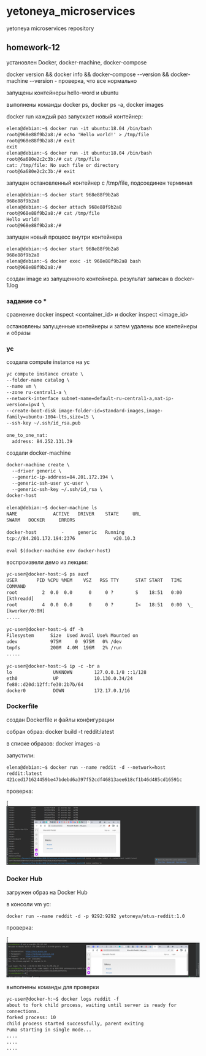# yetoneya_microservices

yetoneya microservices repository

## homework-12

установлен Docker, docker-machine, docker-compose

docker version && docker info && docker-compose --version  && docker-machine --version  - проверка, что все нормально

запущены контейнеры hello-word и ubuntu

выполнены команды  docker ps, docker ps -a, docker images 

docker run каждый раз запускает новый контейнер:

    elena@debian:~$ docker run -it ubuntu:18.04 /bin/bash
    root@968e88f9b2a8:/# echo 'Hello world!' > /tmp/file
    root@968e88f9b2a8:/# exit
    exit
    elena@debian:~$ docker run -it ubuntu:18.04 /bin/bash
    root@6a680e2c2c3b:/# cat /tmp/file
    cat: /tmp/file: No such file or directory
    root@6a680e2c2c3b:/# exit

запущен остановленный контейнер с /tmp/file, подсоединен терминал

    elena@debian:~$ docker start 968e88f9b2a8
    968e88f9b2a8
    elena@debian:~$ docker attach 968e88f9b2a8
    root@968e88f9b2a8:/# cat /tmp/file
    Hello world!
    root@968e88f9b2a8:/#

запущен новый процесс внутри контейнера

    elena@debian:~$ docker start 968e88f9b2a8
    968e88f9b2a8
    elena@debian:~$ docker exec -it 968e88f9b2a8 bash
    root@968e88f9b2a8:/#

создан image из запущенного контейнера. результат записан в docker-1.log

### задание со *

сравнение docker inspect <container_id> и  docker inspect <image_id>

остановлены запущенные контейнеры и затем удалены все контейнеры и образы


### yc

создала compute instance на yc 

    yc compute instance create \
    --folder-name catalog \
    --name vm \
    --zone ru-central1-a \
    --network-interface subnet-name=default-ru-central1-a,nat-ip-version=ipv4 \
    --create-boot-disk image-folder-id=standard-images,image-family=ubuntu-1804-lts,size=15 \
    --ssh-key ~/.ssh/id_rsa.pub

    one_to_one_nat:
      address: 84.252.131.39

создали docker-machine

    docker-machine create \
      --driver generic \
      --generic-ip-address=84.201.172.194 \
      --generic-ssh-user yc-user \
      --generic-ssh-key ~/.ssh/id_rsa \
    docker-host

    elena@debian:~$ docker-machine ls
    NAME             ACTIVE   DRIVER    STATE     URL                            SWARM   DOCKER     ERRORS

    docker-host         -     generic   Running   tcp://84.201.172.194:2376              v20.10.3 

    eval $(docker-machine env docker-host)

воспроизвели демо из лекции:

    yc-user@docker-host:~$ ps auxf
    USER       PID %CPU %MEM    VSZ   RSS TTY      STAT START   TIME COMMAND
    root         2  0.0  0.0      0     0 ?        S    18:51   0:00 [kthreadd]
    root         4  0.0  0.0      0     0 ?        I<   18:51   0:00  \_ [kworker/0:0H]
    .....

    yc-user@docker-host:~$ df -h
    Filesystem      Size  Used Avail Use% Mounted on
    udev            975M     0  975M   0% /dev
    tmpfs           200M  4.0M  196M   2% /run 
    .....

    yc-user@docker-host:~$ ip -c -br a
    lo               UNKNOWN        127.0.0.1/8 ::1/128
    eth0             UP             10.130.0.34/24 fe80::d20d:12ff:fe30:2b7b/64
    docker0          DOWN           172.17.0.1/16 

### Dockerfile

создан Dockerfile и файлы конфигурации

собран образ: docker build -t reddit:latest

в списке образов:  docker images -a

запустили:

    elena@debian:~$ docker run --name reddit -d --network=host reddit:latest
    421ced171624459be47bdebd6a397f52cdf46813aee618cf1b46d485cd16591c

проверка:

[![](https://github.com/yetoneya/pictures/blob/main/homework12-01.png)


### Docker Hub

загружен образ на Docker Hub

в консоли vm yc:

    docker run --name reddit -d -p 9292:9292 yetoneya/otus-reddit:1.0

проверка:

[![](https://github.com/yetoneya/pictures/blob/main/homework12-02.png)

выполнены команды для проверки

    yc-user@docker-h:~$ docker logs reddit -f
    about to fork child process, waiting until server is ready for connections.
    forked process: 10
    child process started successfully, parent exiting
    Puma starting in single mode...
    ....
    ....
    .... 





